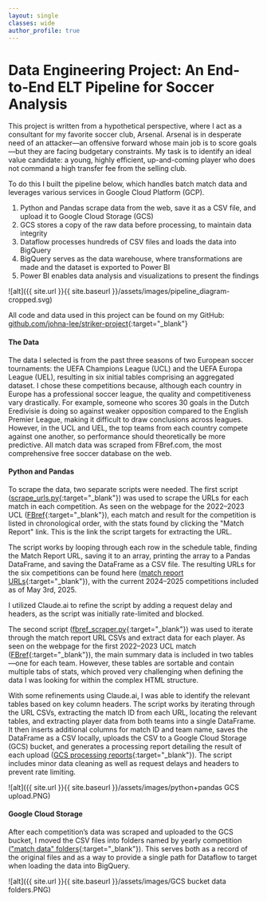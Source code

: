 ```yaml
---
layout: single
classes: wide
author_profile: true
---
```


# Data Engineering Project: An End-to-End ELT Pipeline for Soccer Analysis

This project is written from a hypothetical perspective, where I act as a consultant for my favorite soccer club, Arsenal. Arsenal is in desperate need of an attacker—an offensive forward whose main job is to score goals—but they are facing budgetary constraints. My task is to identify an ideal value candidate: a young, highly efficient, up-and-coming player who does not command a high transfer fee from the selling club.

To do this I built the pipeline below, which handles batch match data and leverages various services in Google Cloud Platform (GCP).
1. Python and Pandas scrape data from the web, save it as a CSV file, and upload it to Google Cloud Storage (GCS)
2. GCS stores a copy of the raw data before processing, to maintain data integrity
3. Dataflow processes hundreds of CSV files and loads the data into BigQuery
4. BigQuery serves as the data warehouse, where transformations are made and the dataset is exported to Power BI
5. Power BI enables data analysis and visualizations to present the findings

![alt]({{ site.url }}{{ site.baseurl }}/assets/images/pipeline_diagram-cropped.svg)

All code and data used in this project can be found on my GitHub: [github.com/johna-lee/striker-project](https://github.com/johna-lee/striker-project){:target="_blank"}

#### The Data
The data I selected is from the past three seasons of two European soccer tournaments: the UEFA Champions League (UCL) and the UEFA Europa League (UEL), resulting in six initial tables comprising an aggregated dataset. I chose these competitions because, although each country in Europe has a professional soccer league, the quality and competitiveness vary drastically. For example, someone who scores 30 goals in the Dutch Eredivisie is doing so against weaker opposition compared to the English Premier League, making it difficult to draw conclusions across leagues. However, in the UCL and UEL, the top teams from each country compete against one another, so performance should theoretically be more predictive. All match data was scraped from FBref.com, the most comprehensive free soccer database on the web.

#### Python and Pandas
To scrape the data, two separate scripts were needed. The first script ([scrape_urls.py](https://github.com/johna-lee/striker-project/blob/main/scrape_urls.py){:target="_blank"}) was used to scrape the URLs for each match in each competition. As seen on the webpage for the 2022–2023 UCL ([FBref](https://fbref.com/en/comps/8/2022-2023/schedule/2022-2023-Champions-League-Scores-and-Fixtures){:target="_blank"}), each match and result for the competition is listed in chronological order, with the stats found by clicking the "Match Report" link. This is the link the script targets for extracting the URL.

The script works by looping through each row in the schedule table, finding the Match Report URL, saving it to an array, printing the array to a Pandas DataFrame, and saving the DataFrame as a CSV file. The resulting URLs for the six competitions can be found here ([match report URLs](https://github.com/johna-lee/striker-project/tree/main/match%20report%20URLs){:target="_blank"}), with the current 2024–2025 competitions included as of May 3rd, 2025.

I utilized Claude.ai to refine the script by adding a request delay and headers, as the script was initially rate-limited and blocked.

The second script ([fbref_scraper.py](https://github.com/johna-lee/striker-project/blob/main/fbref_scraper.py){:target="_blank"}) was used to iterate through the match report URL CSVs and extract data for each player. As seen on the webpage for the first 2022–2023 UCL match ([FBref](https://fbref.com/en/matches/07f058d4/Dinamo-Zagreb-Chelsea-September-6-2022-Champions-League){:target="_blank"}), the main summary data is included in two tables—one for each team. However, these tables are sortable and contain multiple tabs of stats, which proved very challenging when defining the data I was looking for within the complex HTML structure.

With some refinements using Claude.ai, I was able to identify the relevant tables based on key column headers. The script works by iterating through the URL CSVs, extracting the match ID from each URL, locating the relevant tables, and extracting player data from both teams into a single DataFrame. It then inserts additional columns for match ID and team name, saves the DataFrame as a CSV locally, uploads the CSV to a Google Cloud Storage (GCS) bucket, and generates a processing report detailing the result of each upload ([GCS processing reports](https://github.com/johna-lee/striker-project/tree/main/GCS%20processing%20reports){:target="_blank"}). The script includes minor data cleaning as well as request delays and headers to prevent rate limiting.

![alt]({{ site.url }}{{ site.baseurl }}/assets/images/python+pandas GCS upload.PNG)

#### Google Cloud Storage
After each competition’s data was scraped and uploaded to the GCS bucket, I moved the CSV files into folders named by yearly competition (["match data" folders](https://github.com/johna-lee/striker-project){:target="_blank"}). This serves both as a record of the original files and as a way to provide a single path for Dataflow to target when loading the data into BigQuery.

![alt]({{ site.url }}{{ site.baseurl }}/assets/images/GCS bucket data folders.PNG)

